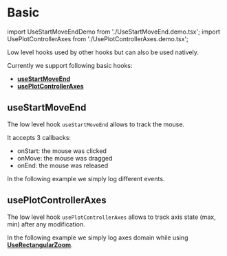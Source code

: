 # Basic

import UseStartMoveEndDemo from './UseStartMoveEnd.demo.tsx';
import UsePlotControllerAxes from './UsePlotControllerAxes.demo.tsx';

Low level hooks used by other hooks but can also be used natively.

Currently we support following basic hooks:

- **[useStartMoveEnd](./100_basic.md#usestartmoveend)**
- **[usePlotControllerAxes](./100_basic.md#useplotcontrolleraxes)**

## useStartMoveEnd

The low level hook `useStartMoveEnd` allows to track the mouse.

It accepts 3 callbacks:

- onStart: the mouse was clicked
- onMove: the mouse was dragged
- onEnd: the mouse was released

In the following example we simply log different events.

<UseStartMoveEndDemo />

## usePlotControllerAxes

The low level hook `usePlotControllerAxes` allows to track axis state (max, min) after any modification.

In the following example we simply log axes domain while using **[UseRectangularZoom](./300_functional.md#userectangularzoom)**.

<UsePlotControllerAxes />
